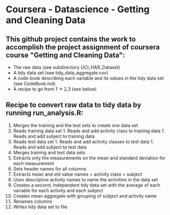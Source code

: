# Coursera - Datascience - Getting and Cleaning Data 
This github project contains the work to accomplish the project assignment of coursera course "Getting and Cleaning Data":
--
* The raw data (see subdirectory UCI_HAR_Dataset)
* A tidy data set (see tidy_data_aggregate.csv)
* A code book describing each variable and its values in the tidy data set (see CodeBook.md)
* A recipe to go from 1 -> 2,3 (see below)

Recipe to convert raw data to tidy data by running run_analysis.R:
--
1. Merges the training and the test sets to create one data set
  1. Reads training data set
    1. Reads and add activity class to training data
    1. Reads and add subject to training data
  1. Reads test data set
    1. Reads and add activity classes to test data
    1. Reads and add subject to test data
  1. Merges training and test data sets
1. Extracts only the measurements on the mean and standard deviation for each measurement
  1. Sets header names for all columns
  1. Extracts mean and std value names + activity class + subject
1. Uses descriptive activity names to name the activities in the data set
1. Creates a second, independent tidy data set with the average of each variable for each activity and each subject
  1. Creates mean aggregate with grouping of subject and activity name
  1. Renames columns
  1. Writes tidy data set to file

